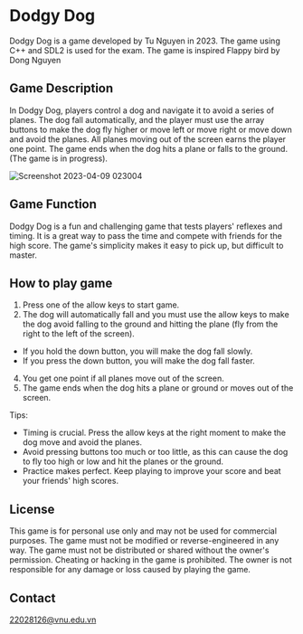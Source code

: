 # Dodgy Dog
Dodgy Dog is a game developed by Tu Nguyen in 2023. The game using C++ and SDL2 is used for the exam. The game is inspired Flappy bird by Dong Nguyen
## Game Description
In Dodgy Dog, players control a dog and navigate it to avoid a series of planes. The dog fall automatically, and the player must use the array buttons to make the dog fly higher or move left or move right or move down and avoid the planes. All planes moving out of the screen earns the player one point. The game ends when the dog hits a plane or falls to the ground. (The game is in progress).


![Screenshot 2023-04-09 023004](https://user-images.githubusercontent.com/125453238/230739892-f101390f-22a5-4f4b-a05a-efa16a80b289.png)
## Game Function
Dodgy Dog is a fun and challenging game that tests players' reflexes and timing. It is a great way to pass the time and compete with friends for the high score. The game's simplicity makes it easy to pick up, but difficult to master.
## How to play game
1. Press one of the allow keys to start game.
2. The dog will automatically fall and you must use the allow keys to make the dog avoid falling to the ground and hitting the plane (fly from the right to the left of the screen). 
- If you hold the down button, you will make the dog fall slowly.
- If you press the down button, you will make the dog fall faster.
4. You get one point if all planes move out of the screen.
5. The game ends when the dog hits a plane or ground or moves out of the screen.  

Tips:
- Timing is crucial. Press the allow keys at the right moment to make the dog move and avoid the planes.
- Avoid pressing buttons too much or too little, as this can cause the dog to fly too high or low and hit the planes or the ground.
- Practice makes perfect. Keep playing to improve your score and beat your friends' high scores.
## License
This game is for personal use only and may not be used for commercial purposes. The game must not be modified or reverse-engineered in any way. The game must not be distributed or shared without the owner's permission. Cheating or hacking in the game is prohibited. The owner is not responsible for any damage or loss caused by playing the game.
## Contact
22028126@vnu.edu.vn
